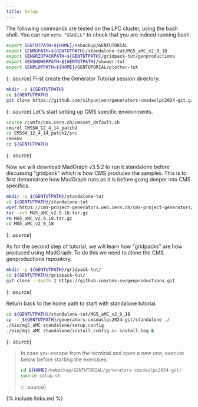 ```yaml
---
title: Setup
---
```

The following commands are tested on the LPC cluster, using the bash shell.
You can run `echo "$SHELL"` to check that you are indeed running bash.
~~~bash
export GENTUTPATH=${HOME}/nobackup/GENTUTORIAL
export GENMGPATH=${GENTUTPATH}/standalone-tut/MG5_aMC_v2_9_18
export GENGRIDPACKPATH=${GENTUTPATH}/gridpack-tut/genproductions
export GENSHOWERPATH=${GENTUTPATH}/shower-tut
export GENPLOTPATH=${HOME}/GENTUTORIAL/plotter-tut
~~~
{: .source}
First create the Generator Tutorial session directory.
~~~bash
mkdir -p ${GENTUTPATH}
cd ${GENTUTPATH}
git clone https://github.com/sihyunjeon/generators-cmsdaslpc2024-git.git
~~~
{: .source}
Let's start setting up CMS specific environments.
~~~bash
source /cvmfs/cms.cern.ch/cmsset_default.sh
cmsrel CMSSW_12_4_14_patch2
cd CMSSW_12_4_14_patch2/src
cmsenv
cd ${GENTUTPATH}
~~~
{: .source}

Now we will download MadGraph v3.5.2 to run it standalone before discussing "gridpack" which is how CMS produces the samples.
This is to first demonstrate how MadGraph runs as it is before going deeper into CMS specifics.
~~~bash
mkdir -p ${GENTUTPATH}/standalone-tut
cd ${GENTUTPATH}/standalone-tut
wget https://cms-project-generators.web.cern.ch/cms-project-generators/MG5_aMC_v2.9.18.tar.gz
tar -xvf MG5_aMC_v2.9.18.tar.gz
rm MG5_aMC_v2.9.18.tar.gz
cd MG5_aMC_v2_9_18
~~~
{: .source}

As for the second step of tutorial, we will learn how "gridpacks" are how produced using MadGraph.
To do this we need to clone the CMS genproductions repository.
~~~bash
mkdir -p ${GENTUTPATH}/gridpack-tut/
cd ${GENTUTPATH}/gridpack-tut/
git clone --depth 1 https://github.com/cms-sw/genproductions.git
~~~
{: .source}

Return back to the home path to start with standalone tutorial.
~~~bash
cd ${GENTUTPATH}/standalone-tut/MG5_aMC_v2_9_18
cp -r ${GENTUTPATH}/generators-cmsdaslpc2024-git/standalone ./
./bin/mg5_aMC standalone/setup.config
./bin/mg5_aMC standalone/install.config &> install.log &
~~~
{: .source}

> In case you escape from the terminal and open a new one, execute below before starting the exercises.
> ~~~bash
> cd ${HOME}/nobackup/GENTUTORIAL/generators-cmsdaslpc2024-git/
> source setup.sh
> ~~~
> {: .source}

{% include links.md %}
